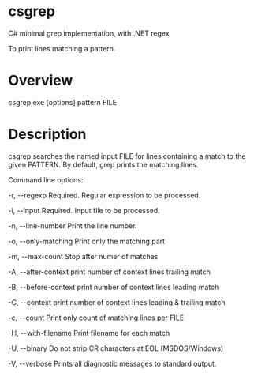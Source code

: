 # csgrep
C# minimal grep implementation, with .NET regex

To print lines matching a pattern.

# Overview

csgrep.exe [options] pattern FILE

# Description

csgrep searches the named input FILE for lines containing a match to the given PATTERN. By default, grep prints the matching lines.

Command line options:

  -r, --regexp            Required. Regular expression to be processed.

  -i, --input             Required. Input file to be processed.

  -n, --line-number       Print the line number.

  -o, --only-matching     Print only the matching part

  -m, --max-count         Stop after numer of matches

  -A, --after-context     print number of context lines trailing match

  -B, --before-context    print number of context lines leading match

  -C, --context           print number of context lines leading & trailing
                          match

  -c, --count             Print only count of matching lines per FILE

  -H, --with-filename     Print filename for each match

  -U, --binary            Do not strip CR characters at EOL (MSDOS/Windows)

  -V, --verbose           Prints all diagnostic messages to standard output.




